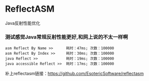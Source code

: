 # ReflectASM
Java反射性能优化

### 测试感觉Java常规反射性能更好,和网上说的不太一样啊

```console
asm Reflect By Name >>      耗时：47ms; 次数：100000
asm Reflect By Index >>     耗时：30ms; 次数：100000
java Reflect >>             耗时：19ms; 次数：100000
java accessible Reflect >>  耗时：17ms; 次数：100000
```

补上reflectasm链接：https://github.com/EsotericSoftware/reflectasm
